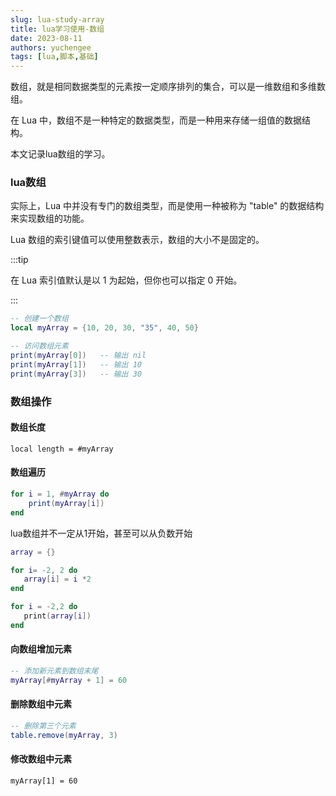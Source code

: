 ```yaml
---
slug: lua-study-array
title: lua学习使用-数组
date: 2023-08-11
authors: yuchengee
tags: [lua,脚本,基础]
---
```

数组，就是相同数据类型的元素按一定顺序排列的集合，可以是一维数组和多维数组。


在 Lua 中，数组不是一种特定的数据类型，而是一种用来存储一组值的数据结构。
  
  
本文记录lua数组的学习。
<!--truncate-->
### lua数组
实际上，Lua 中并没有专门的数组类型，而是使用一种被称为 "table" 的数据结构来实现数组的功能。

Lua 数组的索引键值可以使用整数表示，数组的大小不是固定的。

:::tip

在 Lua 索引值默认是以 1 为起始，但你也可以指定 0 开始。

:::

```lua
-- 创建一个数组
local myArray = {10, 20, 30, "35", 40, 50}

-- 访问数组元素
print(myArray[0])	-- 输出 nil
print(myArray[1])	-- 输出 10
print(myArray[3])	-- 输出 30

```

### 数组操作
#### 数组长度
`local length = #myArray`

#### 数组遍历
```lua
for i = 1, #myArray do
    print(myArray[i])
end
```

lua数组并不一定从1开始，甚至可以从负数开始
```lua
array = {}

for i= -2, 2 do
   array[i] = i *2
end

for i = -2,2 do
   print(array[i])
end
```

#### 向数组增加元素
```lua
-- 添加新元素到数组末尾
myArray[#myArray + 1] = 60
```


#### 删除数组中元素
```lua
-- 删除第三个元素
table.remove(myArray, 3)
```

####  修改数组中元素
`myArray[1] = 60`
